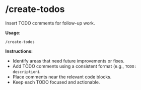 # /create-todos

Insert TODO comments for follow-up work.

**Usage**:
```
/create-todos
```

**Instructions:**
- Identify areas that need future improvements or fixes.
- Add TODO comments using a consistent format (e.g., `TODO: description`).
- Place comments near the relevant code blocks.
- Keep each TODO focused and actionable.
